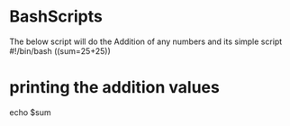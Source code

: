 # BashScripts
The below script will do the Addition of any numbers and its simple script  
#!/bin/bash
((sum=25+25))
# printing the addition values
echo $sum

